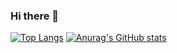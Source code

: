 ### Hi there 👋

<!--
**heejin-k/heejin-k** is a ✨ _special_ ✨ repository because its `README.md` (this file) appears on your GitHub profile.

Here are some ideas to get you started:

- 🔭 I’m currently working on ...
- 🌱 I’m currently learning ...
- 👯 I’m looking to collaborate on ...
- 🤔 I’m looking for help with ...
- 💬 Ask me about ...
- 📫 How to reach me: ...
- 😄 Pronouns: ...
- ⚡ Fun fact: ...
-->
﻿[![Top Langs](https://github-readme-stats.vercel.app/api/top-langs/?username=heejin-k&langs_count=6&layout=compact&theme=cobalt)](https://github.com/heejin-k/heejin-k)
[![Anurag's GitHub stats](https://github-readme-stats.vercel.app/api?username=heejin-k&count_private=true)](https://github.com/anuraghazra/github-readme-stats)
